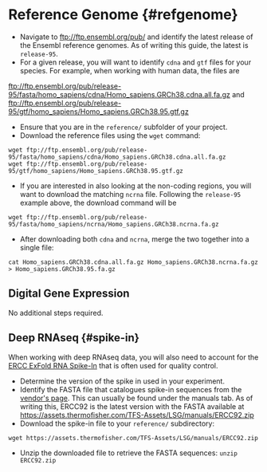 # Reference Genome {#refgenome}

* Navigate to ftp://ftp.ensembl.org/pub/ and identify the latest release of the Ensembl reference genomes. As of writing this guide, the latest is `release-95`.
* For a given release, you will want to identify `cdna` and `gtf` files for your species. For example, when working with human data, the files are

ftp://ftp.ensembl.org/pub/release-95/fasta/homo_sapiens/cdna/Homo_sapiens.GRCh38.cdna.all.fa.gz and
ftp://ftp.ensembl.org/pub/release-95/gtf/homo_sapiens/Homo_sapiens.GRCh38.95.gtf.gz

* Ensure that you are in the `reference/` subfolder of your project.
* Download the reference files using the `wget` command:

```
wget ftp://ftp.ensembl.org/pub/release-95/fasta/homo_sapiens/cdna/Homo_sapiens.GRCh38.cdna.all.fa.gz
wget ftp://ftp.ensembl.org/pub/release-95/gtf/homo_sapiens/Homo_sapiens.GRCh38.95.gtf.gz
```

* If you are interested in also looking at the non-coding regions, you will want to download the matching `ncrna` file. Following the `release-95` example above, the download command will be

```
wget ftp://ftp.ensembl.org/pub/release-95/fasta/homo_sapiens/ncrna/Homo_sapiens.GRCh38.ncrna.fa.gz
```

* After downloading both `cdna` and `ncrna`, merge the two together into a single file:

```
cat Homo_sapiens.GRCh38.cdna.all.fa.gz Homo_sapiens.GRCh38.ncrna.fa.gz > Homo_sapiens.GRCh38.95.fa.gz
```

## Digital Gene Expression

No additional steps required.

## Deep RNAseq {#spike-in}

When working with deep RNAseq data, you will also need to account for the [ERCC ExFold RNA Spike-In](https://www.thermofisher.com/order/catalog/product/4456739) that is often used for quality control.

* Determine the version of the spike in used in your experiment.
* Identify the FASTA file that catalogues spike-in sequences from the [vendor's page](https://www.thermofisher.com/order/catalog/product/4456739). This can usually be found under the manuals tab. As of writing this, ERCC92 is the latest version with the FASTA available at https://assets.thermofisher.com/TFS-Assets/LSG/manuals/ERCC92.zip
* Download the spike-in file to your `reference/` subdirectory:
```
wget https://assets.thermofisher.com/TFS-Assets/LSG/manuals/ERCC92.zip
```
* Unzip the downloaded file to retrieve the FASTA sequences: `unzip ERCC92.zip`
